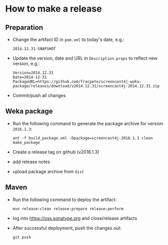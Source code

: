 How to make a release
=====================

Preparation
-----------

* Change the artifact ID in `pom.xml` to today's date, e.g.:

  ```
  2014.12.31-SNAPSHOT
  ```

* Update the version, date and URL in `Description.props` to reflect new
  version, e.g.:

  ```
  Version=2014.12.31
  Date=2014-12-31
  PackageURL=https://github.com/fracpete/screencast4j-weka-package/releases/download/v2014.12.31/screencast4j-2014.12.31.zip
  ```

* Commit/push all changes


Weka package
------------

* Run the following command to generate the package archive for version `2016.1.3`:

  ```
  ant -f build_package.xml -Dpackage=screencast4j-2016.1.3 clean make_package
  ```

* Create a release tag on github (v2016.1.3)
* add release notes
* upload package archive from `dist`


Maven
-----

* Run the following command to deploy the artifact:

  ```
  mvn release:clean release:prepare release:perform
  ```

* log into https://oss.sonatype.org and close/release artifacts

* After successful deployment, push the changes out:

  ```
  git push
  ````


